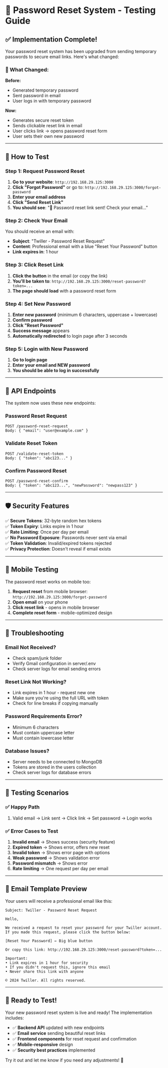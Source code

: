 # 🔑 Password Reset System - Testing Guide

## ✅ Implementation Complete!

Your password reset system has been upgraded from sending temporary passwords to secure email links. Here's what changed:

### 🔄 What Changed:

**Before:**
- Generated temporary password
- Sent password in email
- User logs in with temporary password

**Now:**
- Generates secure reset token
- Sends clickable reset link in email  
- User clicks link → opens password reset form
- User sets their own new password

---

## 🧪 How to Test

### Step 1: Request Password Reset
1. **Go to your website**: `http://192.168.29.125:3000`
2. **Click "Forgot Password"** or go to: `http://192.168.29.125:3000/forgot-password`
3. **Enter your email address**
4. **Click "Send Reset Link"**
5. **You should see**: "📧 Password reset link sent! Check your email..."

### Step 2: Check Your Email
You should receive an email with:
- **Subject**: "Twiller - Password Reset Request"
- **Content**: Professional email with a blue "Reset Your Password" button
- **Link expires in**: 1 hour

### Step 3: Click Reset Link
1. **Click the button** in the email (or copy the link)
2. **You'll be taken to**: `http://192.168.29.125:3000/reset-password?token=...`
3. **The page should load** with a password reset form

### Step 4: Set New Password
1. **Enter new password** (minimum 6 characters, uppercase + lowercase)
2. **Confirm password**
3. **Click "Reset Password"**
4. **Success message** appears
5. **Automatically redirected** to login page after 3 seconds

### Step 5: Login with New Password
1. **Go to login page**
2. **Enter your email and NEW password**
3. **You should be able to log in successfully**

---

## 🔧 API Endpoints

The system now uses these new endpoints:

### Password Reset Request
```
POST /password-reset-request
Body: { "email": "user@example.com" }
```

### Validate Reset Token  
```
POST /validate-reset-token
Body: { "token": "abc123..." }
```

### Confirm Password Reset
```
POST /password-reset-confirm  
Body: { "token": "abc123...", "newPassword": "newpass123" }
```

---

## 🛡️ Security Features

✅ **Secure Tokens**: 32-byte random hex tokens  
✅ **Token Expiry**: Links expire in 1 hour  
✅ **Rate Limiting**: Once per day per email  
✅ **No Password Exposure**: Passwords never sent via email  
✅ **Token Validation**: Invalid/expired tokens rejected  
✅ **Privacy Protection**: Doesn't reveal if email exists  

---

## 📱 Mobile Testing

The password reset works on mobile too:

1. **Request reset** from mobile browser: `http://192.168.29.125:3000/forgot-password`
2. **Open email** on your phone
3. **Click reset link** - opens in mobile browser
4. **Complete reset form** - mobile-optimized design

---

## 🐛 Troubleshooting

### Email Not Received?
- Check spam/junk folder
- Verify Gmail configuration in server/.env
- Check server logs for email sending errors

### Reset Link Not Working?
- Link expires in 1 hour - request new one
- Make sure you're using the full URL with token
- Check for line breaks if copying manually

### Password Requirements Error?
- Minimum 6 characters
- Must contain uppercase letter
- Must contain lowercase letter

### Database Issues?
- Server needs to be connected to MongoDB
- Tokens are stored in the users collection
- Check server logs for database errors

---

## 🎯 Testing Scenarios

### ✅ Happy Path
1. Valid email → Link sent → Click link → Set password → Login works

### ✅ Error Cases to Test
1. **Invalid email** → Shows success (security feature)
2. **Expired token** → Shows error, offers new reset
3. **Invalid token** → Shows error page with options
4. **Weak password** → Shows validation error
5. **Password mismatch** → Shows error
6. **Rate limiting** → One request per day per email

---

## 📧 Email Template Preview

Your users will receive a professional email like this:

```
Subject: Twiller - Password Reset Request

Hello,

We received a request to reset your password for your Twiller account. 
If you made this request, please click the button below:

[Reset Your Password] ← Big blue button

Or copy this link: http://192.168.29.125:3000/reset-password?token=...

Important:
• Link expires in 1 hour for security
• If you didn't request this, ignore this email
• Never share this link with anyone

© 2024 Twiller. All rights reserved.
```

---

## 🚀 Ready to Test!

Your new password reset system is live and ready! The implementation includes:

- ✅ **Backend API** updated with new endpoints
- ✅ **Email service** sending beautiful reset links  
- ✅ **Frontend components** for reset request and confirmation
- ✅ **Mobile-responsive** design
- ✅ **Security best practices** implemented

Try it out and let me know if you need any adjustments! 🎉